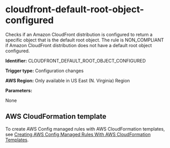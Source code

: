 # cloudfront\-default\-root\-object\-configured<a name="cloudfront-default-root-object-configured"></a>

Checks if an Amazon CloudFront distribution is configured to return a specific object that is the default root object\. The rule is NON\_COMPLIANT if Amazon CloudFront distribution does not have a default root object configured\. 

**Identifier:** CLOUDFRONT\_DEFAULT\_ROOT\_OBJECT\_CONFIGURED

**Trigger type:** Configuration changes

**AWS Region:** Only available in US East \(N\. Virginia\) Region

**Parameters:**

None  

## AWS CloudFormation template<a name="w24aac11c29c17b7c41c15"></a>

To create AWS Config managed rules with AWS CloudFormation templates, see [Creating AWS Config Managed Rules With AWS CloudFormation Templates](aws-config-managed-rules-cloudformation-templates.md)\.